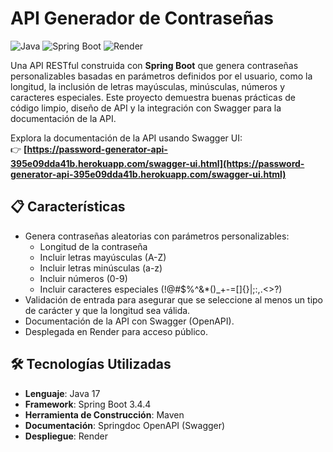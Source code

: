 # API Generador de Contraseñas

![Java](https://img.shields.io/badge/Java-17-blue) ![Spring Boot](https://img.shields.io/badge/Spring%20Boot-3.4.4-green) ![Render](https://img.shields.io/badge/Desplegado%20en-Render-blue)

Una API RESTful construida con **Spring Boot** que genera contraseñas personalizables basadas en parámetros definidos por el usuario, como la longitud, la inclusión de letras mayúsculas, minúsculas, números y caracteres especiales. Este proyecto demuestra buenas prácticas de código limpio, diseño de API y la integración con Swagger para la documentación de la API.


Explora la documentación de la API usando Swagger UI:  
👉 **[https://password-generator-api-395e09dda41b.herokuapp.com/swagger-ui.html](https://password-generator-api-395e09dda41b.herokuapp.com/swagger-ui.html)** 

## 📋 Características
- Genera contraseñas aleatorias con parámetros personalizables:
  - Longitud de la contraseña
  - Incluir letras mayúsculas (A-Z)
  - Incluir letras minúsculas (a-z)
  - Incluir números (0-9)
  - Incluir caracteres especiales (!@#$%^&*()_+-=[]{}|;:,.<>?)
- Validación de entrada para asegurar que se seleccione al menos un tipo de carácter y que la longitud sea válida.
- Documentación de la API con Swagger (OpenAPI).
- Desplegada en Render para acceso público.

## 🛠️ Tecnologías Utilizadas
- **Lenguaje**: Java 17
- **Framework**: Spring Boot 3.4.4
- **Herramienta de Construcción**: Maven
- **Documentación**: Springdoc OpenAPI (Swagger)
- **Despliegue**: Render

